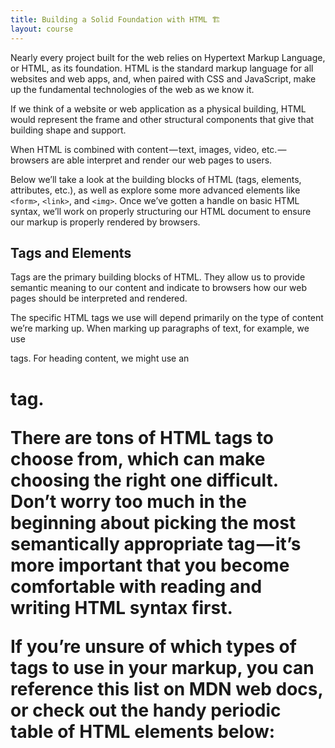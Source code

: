 ```yaml
---
title: Building a Solid Foundation with HTML 🏗️
layout: course
---
```


Nearly every project built for the web relies on Hypertext Markup Language, or HTML, as its foundation. HTML is the standard markup language for all websites and web apps, and, when paired with CSS and JavaScript, make up the fundamental technologies of the web as we know it.

If we think of a website or web application as a physical building, HTML would represent the frame and other structural components that give that building shape and support.

When HTML is combined with content — text, images, video, etc. — browsers are able interpret and render our web pages to users.

Below we’ll take a look at the building blocks of HTML (tags, elements, attributes, etc.), as well as explore some more advanced elements like `<form>`, `<link>`, and `<img>`. Once we’ve gotten a handle on basic HTML syntax, we’ll work on properly structuring our HTML document to ensure our markup is properly rendered by browsers.

## Tags and Elements

Tags are the primary building blocks of HTML. They allow us to provide semantic meaning to our content and indicate to browsers how our web pages should be interpreted and rendered.

The specific HTML tags we use will depend primarily on the type of content we’re marking up. When marking up paragraphs of text, for example, we use <p> tags. For heading content, we might use an <h1> tag.

There are tons of HTML tags to choose from, which can make choosing the right one difficult. Don’t worry too much in the beginning about picking the most semantically appropriate tag — it’s more important that you become comfortable with reading and writing HTML syntax first.

If you’re unsure of which types of tags to use in your markup, you can reference this list on MDN web docs, or check out the handy periodic table of HTML elements below:
